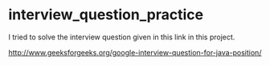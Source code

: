 # interview_question_practice

I tried to solve the interview question given in this link in this project.

http://www.geeksforgeeks.org/google-interview-question-for-java-position/
